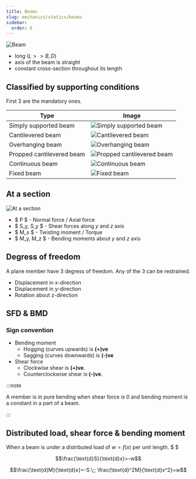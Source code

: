 ```yaml
---
title: Beams
slug: mechanics/statics/beams
sidebar:
  order: 8
---
```


![Beam](/mechanics/beam.png)

- long ($L >> B,D$)
- axis of the beam is straight
- constant cross-section throughout its length

## Classified by supporting conditions

First 3 are the mandatory ones.

| Type                      | Image                                                                  |
| ------------------------- | ---------------------------------------------------------------------- |
| Simply supported beam     | ![Simply supported beam](/mechanics/simply-supported-beam.png)         |
| Cantilevered beam         | ![Cantilevered beam](/mechanics/cantilevered-beam.png)                 |
| Overhanging beam          | ![Overhanging beam](/mechanics/overhanging-beam.png)                   |
| Propped cantilevered beam | ![Propped cantilevered beam](/mechanics/propped-cantilevered-beam.png) |
| Continuous beam           | ![Continuous beam](/mechanics/continuous-beam.png)                     |
| Fixed beam                | ![Fixed beam](/mechanics/fixed-beam.png)                               |

## At a section

![At a section](/mechanics/at-a-section.png)

- $ P $ - Normal force / Axial force
- $ S_y, S_y $ - Shear forces along $y$ and $z$ axis
- $ M_x $ - Twisting moment / Torque
- $ M_y, M_z $ - Bending moments about $y$ and $z$ axis

## Degress of freedom

A plane member have 3 degress of freedom. Any of the 3 can be restrained.

- Displacement in x-direction
- Displacement in y-direction
- Rotation about z-direction

## SFD & BMD

### Sign convention

- Bending moment
  - Hogging (curves upwards) is **(+)ve**
  - Sagging (curves downwards) is **(-)ve**
- Shear force
  - Clockwise shear is **(+)ve**.
  - Counterclockwise shear is **(-)ve**.

:::note

A member is in pure bending when shear force is 0 and bending moment is a
constant in a part of a beam.

:::

## Distributed load, shear force & bending moment

When a beam is under a distributed load of $w=f(x)$ per unit length. $ $

```math
\frac{\text{d}S}{\text{d}x}=-w
```

```math
\frac{\text{d}M}{\text{d}x}=-S
\;;
\frac{\text{d}^2M}{\text{d}x^2}=w
```
